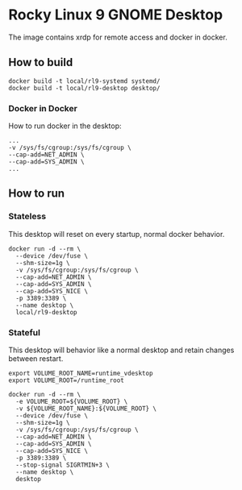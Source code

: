 # Rocky Linux 9 GNOME Desktop

The image contains xrdp for remote access and docker in docker.

## How to build
```
docker build -t local/rl9-systemd systemd/
docker build -t local/rl9-desktop desktop/
```

### Docker in Docker

How to run docker in the desktop:
```
...
-v /sys/fs/cgroup:/sys/fs/cgroup \
--cap-add=NET_ADMIN \
--cap-add=SYS_ADMIN \
...
```

## How to run

### Stateless

This desktop will reset on every startup, normal docker behavior.

```
docker run -d --rm \
  --device /dev/fuse \
  --shm-size=1g \
  -v /sys/fs/cgroup:/sys/fs/cgroup \
  --cap-add=NET_ADMIN \
  --cap-add=SYS_ADMIN \
  --cap-add=SYS_NICE \
  -p 3389:3389 \
  --name desktop \
  local/rl9-desktop
```

### Stateful

This desktop will behavior like a normal desktop and retain changes between restart.

```
export VOLUME_ROOT_NAME=runtime_vdesktop
export VOLUME_ROOT=/runtime_root

docker run -d --rm \
  -e VOLUME_ROOT=${VOLUME_ROOT} \
  -v ${VOLUME_ROOT_NAME}:${VOLUME_ROOT} \
  --device /dev/fuse \
  --shm-size=1g \
  -v /sys/fs/cgroup:/sys/fs/cgroup \
  --cap-add=NET_ADMIN \
  --cap-add=SYS_ADMIN \
  --cap-add=SYS_NICE \
  -p 3389:3389 \
  --stop-signal SIGRTMIN+3 \
  --name desktop \
  desktop
```
